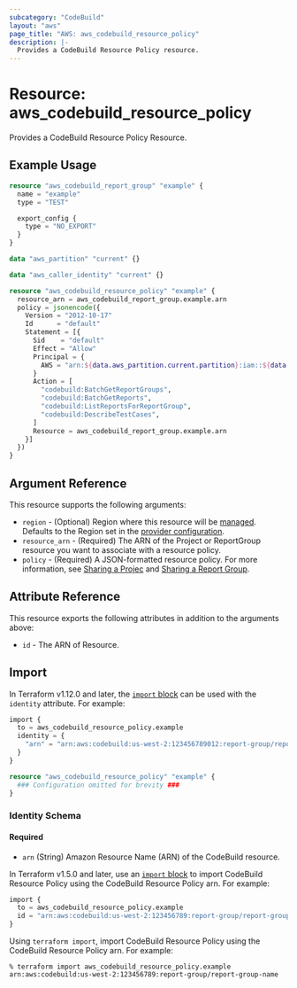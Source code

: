 ```yaml
---
subcategory: "CodeBuild"
layout: "aws"
page_title: "AWS: aws_codebuild_resource_policy"
description: |-
  Provides a CodeBuild Resource Policy resource.
---
```


# Resource: aws_codebuild_resource_policy

Provides a CodeBuild Resource Policy Resource.

## Example Usage

```terraform
resource "aws_codebuild_report_group" "example" {
  name = "example"
  type = "TEST"

  export_config {
    type = "NO_EXPORT"
  }
}

data "aws_partition" "current" {}

data "aws_caller_identity" "current" {}

resource "aws_codebuild_resource_policy" "example" {
  resource_arn = aws_codebuild_report_group.example.arn
  policy = jsonencode({
    Version = "2012-10-17"
    Id      = "default"
    Statement = [{
      Sid    = "default"
      Effect = "Allow"
      Principal = {
        AWS = "arn:${data.aws_partition.current.partition}:iam::${data.aws_caller_identity.current.account_id}:root"
      }
      Action = [
        "codebuild:BatchGetReportGroups",
        "codebuild:BatchGetReports",
        "codebuild:ListReportsForReportGroup",
        "codebuild:DescribeTestCases",
      ]
      Resource = aws_codebuild_report_group.example.arn
    }]
  })
}
```

## Argument Reference

This resource supports the following arguments:

* `region` - (Optional) Region where this resource will be [managed](https://docs.aws.amazon.com/general/latest/gr/rande.html#regional-endpoints). Defaults to the Region set in the [provider configuration](https://registry.terraform.io/providers/hashicorp/aws/latest/docs#aws-configuration-reference).
* `resource_arn` - (Required) The ARN of the Project or ReportGroup resource you want to associate with a resource policy.
* `policy` - (Required) A JSON-formatted resource policy. For more information, see [Sharing a Projec](https://docs.aws.amazon.com/codebuild/latest/userguide/project-sharing.html#project-sharing-share) and [Sharing a Report Group](https://docs.aws.amazon.com/codebuild/latest/userguide/report-groups-sharing.html#report-groups-sharing-share).

## Attribute Reference

This resource exports the following attributes in addition to the arguments above:

* `id` - The ARN of Resource.

## Import


In Terraform v1.12.0 and later, the [`import` block](https://developer.hashicorp.com/terraform/language/import) can be used with the `identity` attribute. For example:

```terraform
import {
  to = aws_codebuild_resource_policy.example
  identity = {
    "arn" = "arn:aws:codebuild:us-west-2:123456789012:report-group/report-group-name"
  }
}

resource "aws_codebuild_resource_policy" "example" {
  ### Configuration omitted for brevity ###
}
```

### Identity Schema

#### Required

- `arn` (String) Amazon Resource Name (ARN) of the CodeBuild resource.

In Terraform v1.5.0 and later, use an [`import` block](https://developer.hashicorp.com/terraform/language/import) to import CodeBuild Resource Policy using the CodeBuild Resource Policy arn. For example:

```terraform
import {
  to = aws_codebuild_resource_policy.example
  id = "arn:aws:codebuild:us-west-2:123456789:report-group/report-group-name"
}
```

Using `terraform import`, import CodeBuild Resource Policy using the CodeBuild Resource Policy arn. For example:

```console
% terraform import aws_codebuild_resource_policy.example arn:aws:codebuild:us-west-2:123456789:report-group/report-group-name
```
